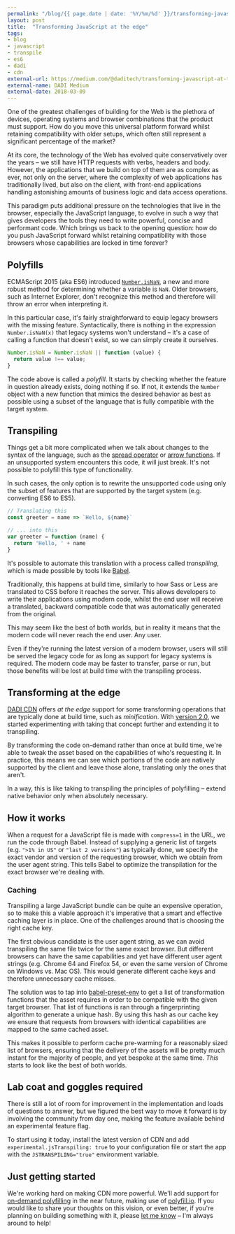 ```yaml
---
permalink: "/blog/{{ page.date | date: '%Y/%m/%d' }}/transforming-javascript-edge.html"
layout: post
title:  "Transforming JavaScript at the edge"
tags:
- blog
- javascript
- transpile
- es6
- dadi
- cdn
external-url: https://medium.com/@daditech/transforming-javascript-at-the-edge-e7e9836b6c83
external-name: DADI Medium
external-date: 2018-03-09
---
```

One of the greatest challenges of building for the Web is the plethora of devices, operating systems and browser combinations that the product must support. How do you move this universal platform forward whilst retaining compatibility with older setups, which often still represent a significant percentage of the market?

At its core, the technology of the Web has evolved quite conservatively over the years – we still have HTTP requests with verbs, headers and body. However, the applications that we build on top of them are as complex as ever, not only on the server, where the complexity of web applications has traditionally lived, but also on the client, with front-end applications handling astonishing amounts of business logic and data access operations.<!--more-->

This paradigm puts additional pressure on the technologies that live in the browser, especially the JavaScript language, to evolve in such a way that gives developers the tools they need to write powerful, concise and performant code. Which brings us back to the opening question: how do you push JavaScript forward whilst retaining compatibility with those browsers whose capabilities are locked in time forever?

## Polyfills

ECMAScript 2015 (aka ES6) introduced [`Number.isNaN`](https://developer.mozilla.org/en-US/docs/Web/JavaScript/Reference/Global_Objects/Number/isNaN), a new and more robust method for determining whether a variable is `NaN`. Older browsers, such as Internet Explorer, don't recognize this method and therefore will throw an error when interpreting it.

In this particular case, it's fairly straightforward to equip legacy browsers with the missing feature. Syntactically, there is nothing in the expression `Number.isNaN(x)` that legacy systems won't understand – it's a case of calling a function that doesn't exist, so we can simply create it ourselves.

```javascript
Number.isNaN = Number.isNaN || function (value) {     
  return value !== value;
}
```

The code above is called a *polyfill*. It starts by checking whether the feature in question already exists, doing nothing if so. If not, it extends the `Number` object with a new function that mimics the desired behavior as best as possible using a subset of the language that is fully compatible with the target system.

## Transpiling

Things get a bit more complicated when we talk about changes to the syntax of the language, such as the [spread operator](https://developer.mozilla.org/en-US/docs/Web/JavaScript/Reference/Operators/Spread_syntax) or [arrow functions](https://developer.mozilla.org/en-US/docs/Web/JavaScript/Reference/Functions/Arrow_functions). If an unsupported system encounters this code, it will just break. It's not possible to polyfill this type of functionality.

In such cases, the only option is to rewrite the unsupported code using only the subset of features that are supported by the target system (e.g. converting ES6 to ES5).

```javascript
// Translating this
const greeter = name => `Hello, ${name}`

// ... into this
var greeter = function (name) {
  return 'Hello, ' + name
}
```

It's possible to automate this translation with a process called *transpiling*, which is made possible by tools like [Babel](https://babeljs.io/).

Traditionally, this happens at build time, similarly to how Sass or Less are translated to CSS before it reaches the server. This allows developers to write their applications using modern code, whilst the end user will receive a translated, backward compatible code that was automatically generated from the original.

This may seem like the best of both worlds, but in reality it means that the modern code will never reach the end user. Any user.

Even if they're running the latest version of a modern browser, users will still be served the legacy code for as long as support for legacy systems is required. The modern code may be faster to transfer, parse or run, but those benefits will be lost at build time with the transpiling process.

## Transforming at the edge

[DADI CDN](https://github.com/dadi/cdn) offers *at the edge* support for some transforming operations that are typically done at build time, such as *minification*. With [version 2.0](https://github.com/dadi/cdn/releases/tag/v2.0.0-rc1), we started experimenting with taking that concept further and extending it to transpiling.

By transforming the code on-demand rather than once at build time, we're able to tweak the asset based on the capabilities of who's requesting it. In practice, this means we can see which portions of the code are natively supported by the client and leave those alone, translating only the ones that aren't.

In a way, this is like taking to transpiling the principles of polyfilling – extend native behavior only when absolutely necessary.

## How it works

When a request for a JavaScript file is made with `compress=1` in the URL, we run the code through Babel. Instead of supplying a generic list of targets (e.g. `">1% in US"` or `"last 2 versions"`) as typically done, we specify the exact vendor and version of the requesting browser, which we obtain from the user agent string. This tells Babel to optimize the transpilation for the exact browser we're dealing with.

### Caching

Transpiling a large JavaScript bundle can be quite an expensive operation, so to make this a viable approach it's imperative that a smart and effective caching layer is in place. One of the challenges around that is choosing the right cache key.

The first obvious candidate is the user agent string, as we can avoid transpiling the same file twice for the same exact browser. But different browsers can have the same capabilities and yet have different user agent strings (e.g. Chrome 64 and Firefox 54, or even the same version of Chrome on Windows vs. Mac OS). This would generate different cache keys and therefore unnecessary cache misses.

The solution was to tap into [babel-preset-env](https://babeljs.io/env/) to get a list of transformation functions that the asset requires in order to be compatible with the given target browser. That list of functions is ran through a fingerprinting algorithm to generate a unique hash. By using this hash as our cache key we ensure that requests from browsers with identical capabilities are mapped to the same cached asset.

This makes it possible to perform cache pre-warming for a reasonably sized list of browsers, ensuring that the delivery of the assets will be pretty much instant for the majority of people, and yet bespoke at the same time. *This* starts to look like the best of both worlds.

## Lab coat and goggles required

There is still a lot of room for improvement in the implementation and loads of questions to answer, but we figured the best way to move it forward is by involving the community from day one, making the feature available behind an experimental feature flag.

To start using it today, install the latest version of CDN and add `experimental.jsTranspiling: true` to your configuration file or start the app with the `JSTRANSPILING="true"` environment variable.

## Just getting started

We're working hard on making CDN more powerful. We'll add support for [on-demand polyfilling](https://github.com/dadi/cdn/issues/273) in the near future, making use of [polyfill.io](https://polyfill.io/v2/docs/). If you would like to share your thoughts on this vision, or even better, if you're planning on building something with it, please [let me know](https://twitter.com/eduardoboucas) – I'm always around to help!<!--tomb-->